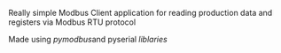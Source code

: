 <p>Really simple Modbus Client application for reading production data and registers via Modbus RTU protocol</p>
<p>Made using <i>pymodbus</i>and pyserial <i>liblaries</i></p>
